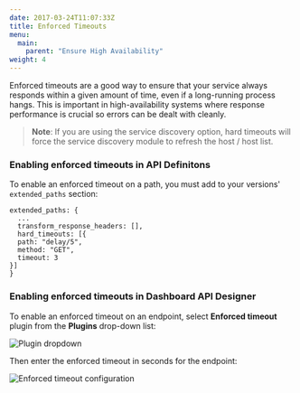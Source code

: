 ```yaml
---
date: 2017-03-24T11:07:33Z
title: Enforced Timeouts
menu:
  main:
    parent: "Ensure High Availability"
weight: 4 
---
```


Enforced timeouts are a good way to ensure that your service always responds within a given amount of time, even if a long-running process hangs. This is important in high-availability systems where response performance is crucial so errors can be dealt with cleanly.

> **Note**: If you are using the service discovery option, hard timeouts will force the service discovery module to refresh the host / host list.

### Enabling enforced timeouts in API Definitons

To enable an enforced timeout on a path, you must add to your versions' `extended_paths` section:

```{.copyWrapper}
extended_paths: {
  ...
  transform_response_headers: [],
  hard_timeouts: [{
  path: "delay/5",
  method: "GET",
  timeout: 3
}]
}
```

### Enabling enforced timeouts in Dashboard API Designer

To enable an enforced timeout on an endpoint, select **Enforced timeout** plugin from the **Plugins** drop-down list:

![Plugin dropdown][1]

Then enter the enforced timeout in seconds for the endpoint:

![Enforced timeout configuration][2]

[1]: /docs/img/dashboard/system-management/enforced_timeouts_2.5.png
[2]: /docs/img/dashboard/system-management/enforced_timeouts_config_2.5.png
